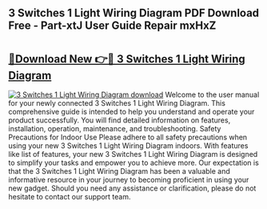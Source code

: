 ## 3 Switches 1 Light Wiring Diagram PDF Download Free - Part-xtJ User Guide Repair mxHxZ

# <h2><a href="http://dfqhd8z.blite.top/?on=3+Switches+1+Light+Wiring+Diagram">🔗Download New 👉🔴 3 Switches 1 Light Wiring Diagram</a></h2>

[![3 Switches 1 Light Wiring Diagram download](https://i.imgur.com/lujVjoI.png)](http://dfqhd8z.blite.top/?on=3+Switches+1+Light+Wiring+Diagram)
Welcome to the user manual for your newly connected 3 Switches 1 Light Wiring Diagram. This comprehensive guide is intended to help you understand and operate your product successfully. You will find detailed information on features, installation, operation, maintenance, and troubleshooting. Safety Precautions for Indoor Use Please adhere to all safety precautions when using your new 3 Switches 1 Light Wiring Diagram indoors. With features like list of features, your new 3 Switches 1 Light Wiring Diagram is designed to simplify your tasks and empower you to achieve more. Our expectation is that the 3 Switches 1 Light Wiring Diagram has been a valuable and informative resource in your journey to becoming proficient in using your new gadget. Should you need any assistance or clarification, please do not hesitate to contact our support team.
